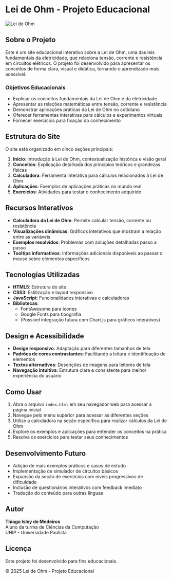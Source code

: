 # Lei de Ohm - Projeto Educacional

![Lei de Ohm](images/banner-lei-de-ohm.webp)

## Sobre o Projeto

Este é um site educacional interativo sobre a Lei de Ohm, uma das leis fundamentais da eletricidade, que relaciona tensão, corrente e resistência em circuitos elétricos. O projeto foi desenvolvido para apresentar os conceitos de forma clara, visual e didática, tornando o aprendizado mais acessível.

### Objetivos Educacionais

- Explicar os conceitos fundamentais da Lei de Ohm e da eletricidade
- Apresentar as relações matemáticas entre tensão, corrente e resistência
- Demonstrar aplicações práticas da Lei de Ohm no cotidiano
- Oferecer ferramentas interativas para cálculos e experimentos virtuais
- Fornecer exercícios para fixação do conhecimento

## Estrutura do Site

O site está organizado em cinco seções principais:

1. **Início**: Introdução à Lei de Ohm, contextualização histórica e visão geral
2. **Conceitos**: Explicação detalhada dos princípios teóricos e grandezas físicas
3. **Calculadora**: Ferramenta interativa para cálculos relacionados à Lei de Ohm
4. **Aplicações**: Exemplos de aplicações práticas no mundo real
5. **Exercícios**: Atividades para testar o conhecimento adquirido

## Recursos Interativos

- **Calculadora da Lei de Ohm**: Permite calcular tensão, corrente ou resistência
- **Visualizações dinâmicas**: Gráficos interativos que mostram a relação entre as variáveis
- **Exemplos resolvidos**: Problemas com soluções detalhadas passo a passo
- **Tooltips informativos**: Informações adicionais disponíveis ao passar o mouse sobre elementos específicos

## Tecnologias Utilizadas

- **HTML5**: Estrutura do site
- **CSS3**: Estilização e layout responsivo
- **JavaScript**: Funcionalidades interativas e calculadoras
- **Bibliotecas**: 
  - FontAwesome para ícones
  - Google Fonts para tipografia
  - (Possível integração futura com Chart.js para gráficos interativos)

## Design e Acessibilidade

- **Design responsivo**: Adaptação para diferentes tamanhos de tela
- **Padrões de cores contrastantes**: Facilitando a leitura e identificação de elementos
- **Textos alternativos**: Descrições de imagens para leitores de tela
- **Navegação intuitiva**: Estrutura clara e consistente para melhor experiência do usuário

## Como Usar

1. Abra o arquivo `index.html` em seu navegador web para acessar a página inicial
2. Navegue pelo menu superior para acessar as diferentes seções
3. Utilize a calculadora na seção específica para realizar cálculos da Lei de Ohm
4. Explore os exemplos e aplicações para entender os conceitos na prática
5. Resolva os exercícios para testar seus conhecimentos

## Desenvolvimento Futuro

- Adição de mais exemplos práticos e casos de estudo
- Implementação de simulador de circuitos básicos
- Expansão da seção de exercícios com níveis progressivos de dificuldade
- Inclusão de questionários interativos com feedback imediato
- Tradução do conteúdo para outras línguas

## Autor

**Thiago Isley de Medeiros**  
Aluno da turma de Ciências da Computação  
UNIP - Universidade Paulista

## Licença

Este projeto foi desenvolvido para fins educacionais.

&copy; 2025 Lei de Ohm - Projeto Educacional 
